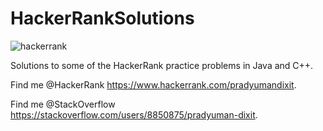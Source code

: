 # HackerRankSolutions
![hackerrank](https://user-images.githubusercontent.com/41565823/46145009-fcdf3100-c25e-11e8-9518-d0dbd3294e30.png)


Solutions to some of the HackerRank practice problems in Java and C++.

Find me @HackerRank    https://www.hackerrank.com/pradyumandixit.

Find me @StackOverflow https://stackoverflow.com/users/8850875/pradyuman-dixit.
